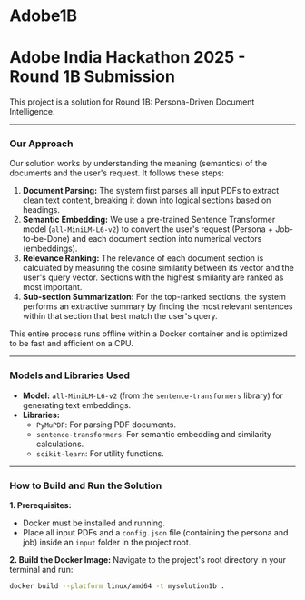 # Adobe1B

# Adobe India Hackathon 2025 - Round 1B Submission

This project is a solution for Round 1B: Persona-Driven Document Intelligence.

---

### Our Approach 

Our solution works by understanding the meaning (semantics) of the documents and the user's request. It follows these steps:

1.  **Document Parsing:** The system first parses all input PDFs to extract clean text content, breaking it down into logical sections based on headings.
2.  **Semantic Embedding:** We use a pre-trained Sentence Transformer model (`all-MiniLM-L6-v2`) to convert the user's request (Persona + Job-to-be-Done) and each document section into numerical vectors (embeddings).
3.  **Relevance Ranking:** The relevance of each document section is calculated by measuring the cosine similarity between its vector and the user's query vector. Sections with the highest similarity are ranked as most important.
4.  **Sub-section Summarization:** For the top-ranked sections, the system performs an extractive summary by finding the most relevant sentences within that section that best match the user's query.

This entire process runs offline within a Docker container and is optimized to be fast and efficient on a CPU.

---

### Models and Libraries Used 

* **Model:** `all-MiniLM-L6-v2` (from the `sentence-transformers` library) for generating text embeddings.
* **Libraries:**
    * `PyMuPDF`: For parsing PDF documents.
    * `sentence-transformers`: For semantic embedding and similarity calculations.
    * `scikit-learn`: For utility functions.

---

### How to Build and Run the Solution 

**1. Prerequisites:**
* Docker must be installed and running.
* Place all input PDFs and a `config.json` file (containing the persona and job) inside an `input` folder in the project root.

**2. Build the Docker Image:**
Navigate to the project's root directory in your terminal and run:
```bash
docker build --platform linux/amd64 -t mysolution1b .